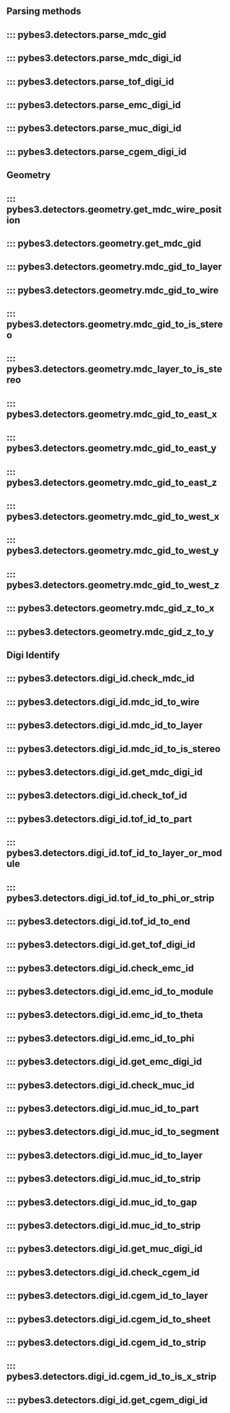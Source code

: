 ## Parsing methods
::: pybes3.detectors.parse_mdc_gid
---
::: pybes3.detectors.parse_mdc_digi_id
---
::: pybes3.detectors.parse_tof_digi_id
---
::: pybes3.detectors.parse_emc_digi_id
---
::: pybes3.detectors.parse_muc_digi_id
---
::: pybes3.detectors.parse_cgem_digi_id
---

## Geometry
::: pybes3.detectors.geometry.get_mdc_wire_position
---
::: pybes3.detectors.geometry.get_mdc_gid
---
::: pybes3.detectors.geometry.mdc_gid_to_layer
---
::: pybes3.detectors.geometry.mdc_gid_to_wire
---
::: pybes3.detectors.geometry.mdc_gid_to_is_stereo
---
::: pybes3.detectors.geometry.mdc_layer_to_is_stereo
---
::: pybes3.detectors.geometry.mdc_gid_to_east_x
---
::: pybes3.detectors.geometry.mdc_gid_to_east_y
---
::: pybes3.detectors.geometry.mdc_gid_to_east_z
---
::: pybes3.detectors.geometry.mdc_gid_to_west_x
---
::: pybes3.detectors.geometry.mdc_gid_to_west_y
---
::: pybes3.detectors.geometry.mdc_gid_to_west_z
---
::: pybes3.detectors.geometry.mdc_gid_z_to_x
---
::: pybes3.detectors.geometry.mdc_gid_z_to_y
---

## Digi Identify
::: pybes3.detectors.digi_id.check_mdc_id
---
::: pybes3.detectors.digi_id.mdc_id_to_wire
---
::: pybes3.detectors.digi_id.mdc_id_to_layer
---
::: pybes3.detectors.digi_id.mdc_id_to_is_stereo
---
::: pybes3.detectors.digi_id.get_mdc_digi_id
---
::: pybes3.detectors.digi_id.check_tof_id
---
::: pybes3.detectors.digi_id.tof_id_to_part
---
::: pybes3.detectors.digi_id.tof_id_to_layer_or_module
---
::: pybes3.detectors.digi_id.tof_id_to_phi_or_strip
---
::: pybes3.detectors.digi_id.tof_id_to_end
---
::: pybes3.detectors.digi_id.get_tof_digi_id
---
::: pybes3.detectors.digi_id.check_emc_id
---
::: pybes3.detectors.digi_id.emc_id_to_module
---
::: pybes3.detectors.digi_id.emc_id_to_theta
---
::: pybes3.detectors.digi_id.emc_id_to_phi
---
::: pybes3.detectors.digi_id.get_emc_digi_id
---
::: pybes3.detectors.digi_id.check_muc_id
---
::: pybes3.detectors.digi_id.muc_id_to_part
---
::: pybes3.detectors.digi_id.muc_id_to_segment
---
::: pybes3.detectors.digi_id.muc_id_to_layer
---
::: pybes3.detectors.digi_id.muc_id_to_strip
---
::: pybes3.detectors.digi_id.muc_id_to_gap
---
::: pybes3.detectors.digi_id.muc_id_to_strip
---
::: pybes3.detectors.digi_id.get_muc_digi_id
---
::: pybes3.detectors.digi_id.check_cgem_id
---
::: pybes3.detectors.digi_id.cgem_id_to_layer
---
::: pybes3.detectors.digi_id.cgem_id_to_sheet
---
::: pybes3.detectors.digi_id.cgem_id_to_strip
---
::: pybes3.detectors.digi_id.cgem_id_to_is_x_strip
---
::: pybes3.detectors.digi_id.get_cgem_digi_id
---
